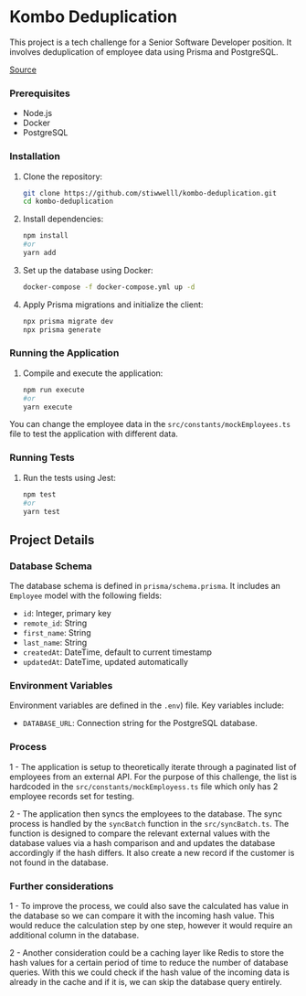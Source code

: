 # Kombo Deduplication

This project is a tech challenge for a Senior Software Developer position. It involves deduplication of employee data using Prisma and PostgreSQL.

[Source](https://kombo-api.notion.site/Kombo-Write-Deduplication-Take-Home-Challenge-477db0bbca0c4ce89f7f096de4786d88)

### Prerequisites

- Node.js
- Docker
- PostgreSQL

### Installation

1. Clone the repository:
    ```sh
    git clone https://github.com/stiwwelll/kombo-deduplication.git
    cd kombo-deduplication
    ```

2. Install dependencies:
    ```sh
    npm install
    #or
    yarn add
    ```

3. Set up the database using Docker:
    ```sh
    docker-compose -f docker-compose.yml up -d
    ```

4. Apply Prisma migrations and initialize the client:
    ```sh
    npx prisma migrate dev
    npx prisma generate
    ```

### Running the Application

1. Compile and execute the application:
    ```sh
    npm run execute
    #or
    yarn execute
    ```

You can change the employee data in the `src/constants/mockEmployees.ts` file to test the application with different data.

### Running Tests

1. Run the tests using Jest:
    ```sh
    npm test
    #or
    yarn test
    ```

## Project Details

### Database Schema

The database schema is defined in `prisma/schema.prisma`. It includes an `Employee` model with the following fields:
- `id`: Integer, primary key
- `remote_id`: String
- `first_name`: String
- `last_name`: String
- `createdAt`: DateTime, default to current timestamp
- `updatedAt`: DateTime, updated automatically

### Environment Variables

Environment variables are defined in the `.env`) file. Key variables include:
- `DATABASE_URL`: Connection string for the PostgreSQL database.


### Process

1 - The application is setup to theoretically iterate through a paginated list of employees from an external API. For the purpose of this challenge, the list is hardcoded in the `src/constants/mockEmployess.ts` file which only has 2 employee records set for testing.

2 - The application then syncs the employees to the database. The sync process is handled by the `syncBatch` function in the `src/syncBatch.ts`. The function is designed to compare the relevant external values with the database values via a hash comparison and and updates the database accordingly if the hash differs. It also create a new record if the customer is not found in the database.

### Further considerations
1 - To improve the process, we could also save the calculated has value in the database so we can compare it with the incoming hash value. This would reduce the calculation step by one step, however it would require an additional column in the database.

2 - Another consideration could be a caching layer like Redis to store the hash values for a certain period of time to reduce the number of database queries. With this we could check if the hash value of the incoming data is already in the cache and if it is, we can skip the database query entirely.
